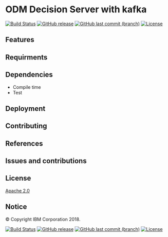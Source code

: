 # ODM Decision Server with kafka
[![Build Status](https://travis.ibm.com/benjamin-ratiarisolo/res-loan-validation.svg?token=by2BAQBLJGxnqLDprkLj&branch=master)](https://travis.ibm.com/MYattara/ODM-DecisionServer-Kafka)
[![GitHub release](https://img.shields.io/github/release/ODMDev/odm-ondocker.svg)](https://github.ibm.com/MYattara/ODM-DecisionServer-Kafka)
[![GitHub last commit (branch)](https://img.shields.io/github/last-commit/ODMDev/odm-ondocker/dev.svg)](https://github.ibm.com/MYattara/ODM-DecisionServer-Kafka)
[![License](https://img.shields.io/badge/License-Apache%202.0-blue.svg)](https://opensource.org/licenses/Apache-2.0)

## Features

## Requirments

## Dependencies
- Compile time
- Test

## Deployment

## Contributing

## References

## Issues and contributions

## License
[Apache 2.0](LICENSE)
## Notice
© Copyright IBM Corporation 2018.

[![Build Status](https://travis.ibm.com/benjamin-ratiarisolo/res-loan-validation.svg?token=by2BAQBLJGxnqLDprkLj&branch=master)](https://travis.ibm.com/MYattara/ODM-DecisionServer-Kafka)
[![GitHub release](https://img.shields.io/github/release/ODMDev/odm-ondocker.svg)](https://github.ibm.com/MYattara/ODM-DecisionServer-Kafka)
[![GitHub last commit (branch)](https://img.shields.io/github/last-commit/ODMDev/odm-ondocker/dev.svg)](https://github.ibm.com/MYattara/ODM-DecisionServer-Kafka)
[![License](https://img.shields.io/badge/License-Apache%202.0-blue.svg)](https://opensource.org/licenses/Apache-2.0)

